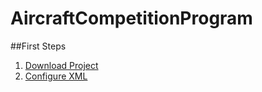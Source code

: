 # AircraftCompetitionProgram
##First Steps
1. [Download Project](https://github.com/jaime2m1/AircraftCompetitionProgram/archive/refs/heads/main.zip)
2. [Configure XML]()
